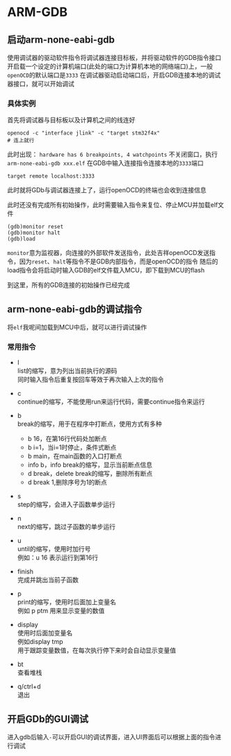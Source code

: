 # ARM-GDB
## 启动arm-none-eabi-gdb
使用调试器的驱动软件指令将调试器连接目标板，并将驱动软件的GDB指令接口开启载一个设定的计算机端口(此处的端口为计算机本地的网络端口)上，一般`openOCD`的默认端口是`3333`
在调试器驱动启动端口后，开启GDB连接本地的调试器接口，就可以开始调试

### 具体实例
首先将调试器与目标板以及计算机之间的线连好
```shell
openocd -c "interface jlink" -c "target stm32f4x" 
# 连上就行
```
此时出现：
`hardware has 6 breakpoints, 4 watchpoints`
不关闭窗口，执行`arm-none-eabi-gdb xxx.elf`
在GDB中输入连接指令连接本地的`3333`端口
```shell
target remote localhost:3333
```
此时就将GDb与调试器连接上了，运行openOCD的终端也会收到连接信息

此时还没有完成所有初始操作，此时需要输入指令来复位、停止MCU并加载elf文件
```scritp
(gdb)monitor reset
(gdb)monitor halt
(gdb)load
```

`monitor`意为监视器，向连接的外部软件发送指令，此处吉祥openOCD发送指令，因为`reset`、`halt`等指令不是GDB内部指令，而是openOCD的指令
随后的load指令会将启动时输入GDB的elf文件载入MCU，即下载到MCU的flash

到这里，所有的GDB连接的初始操作已经完成

## arm-none-eabi-gdb的调试指令
将`elf`我呢间加载到MCU中后，就可以进行调试操作

### 常用指令
+ l</br>list的缩写，意为列出当前执行的源码</br>同时输入指令后重复按回车等效于再次输入上次的指令

+ c</br>continue的缩写，不能使用run来运行代码，需要continue指令来运行
+ b</br>break的缩写，用于在程序中打断点，使用方式有多种
	+ b 16，在第16行代码处加断点
	+ b i=1，当i=1时停止，条件式断点
	+ b main，在main函数的入口打断点
	+ info b，info break的缩写，显示当前断点信息
	+ d break，delete break的缩写，删除所有断点
	+ d break 1,删除序号为1的断点

+ s</br>step的缩写，会进入子函数单步运行
+ n</br>next的缩写，跳过子函数的单步运行
+ u</br>until的缩写，使用时加行号</br>例如：u 16 表示运行到第16行
+ finish</br>完成并跳出当前子函数
+ p</br>print的缩写，使用时后面加上变量名</br>例如 p ptm 用来显示变量的数值
+ display</br>使用时后面加变量名</br>例如display tmp</br>用于跟踪变量数值，在每次执行停下来时会自动显示变量值
+ bt</br>查看堆栈
+ q/ctrl+d</br>退出

## 开启GDb的GUI调试
进入gdb后输入`-`可以开启GUI的调试界面，进入UI界面后可以根据上面的指令进行调试
